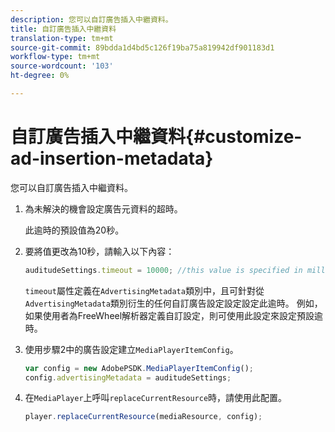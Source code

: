```yaml
---
description: 您可以自訂廣告插入中繼資料。
title: 自訂廣告插入中繼資料
translation-type: tm+mt
source-git-commit: 89bdda1d4bd5c126f19ba75a819942df901183d1
workflow-type: tm+mt
source-wordcount: '103'
ht-degree: 0%

---
```



# 自訂廣告插入中繼資料{#customize-ad-insertion-metadata}

您可以自訂廣告插入中繼資料。

1. 為未解決的機會設定廣告元資料的超時。

   此逾時的預設值為20秒。
1. 要將值更改為10秒，請輸入以下內容：

   ```js
   auditudeSettings.timeout = 10000; //this value is specified in milliseconds
   ```

   `timeout`屬性定義在`AdvertisingMetadata`類別中，且可針對從`AdvertisingMetadata`類別衍生的任何自訂廣告設定設定設定此逾時。 例如，如果使用者為FreeWheel解析器定義自訂設定，則可使用此設定來設定預設逾時。

1. 使用步驟2中的廣告設定建立`MediaPlayerItemConfig`。

   ```js
   var config = new AdobePSDK.MediaPlayerItemConfig(); 
   config.advertisingMetadata = auditudeSettings;
   ```

1. 在`MediaPlayer`上呼叫`replaceCurrentResource`時，請使用此配置。

   ```js
   player.replaceCurrentResource(mediaResource, config);
   ```

